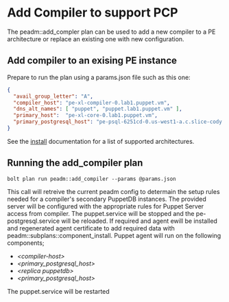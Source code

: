 # Add Compiler to support PCP

The peadm::add_compler plan can be used to add a new compiler to a PE architecture or replace an existing one with new configuration.

## Add compiler to an exising PE instance

Prepare to run the plan using a params.json file such as this one:

```json
{
  "avail_group_letter": "A",
  "compiler_host": "pe-xl-compiler-0.lab1.puppet.vm",
  "dns_alt_names": [ "puppet", "puppet.lab1.puppet.vm" ],
  "primary_host":  "pe-xl-core-0.lab1.puppet.vm",
  "primary_postgresql_host": "pe-psql-6251cd-0.us-west1-a.c.slice-cody.internal",
}
```

See the [install](install.md#reference-architectures) documentation for a list of supported architectures.


## Running the add_compiler plan
```
bolt plan run peadm::add_compiler --params @params.json 
```

This call will retreive the current peadm config to determain the setup rules needed for a compiler's secondary PuppetDB instances. The provided server will be configured with the appropriate rules for Puppet Server access from compiler. The puppet.service will be stopped and the pe-postgresql.service will be reloaded. If required and agent ewill be installed and regenerated agent certificate to add required data with peadm::subplans::component_install. Puppet agent will run on the following components;
* _\<compiler-host\>_
* _\<primary_postgresql_host\>_
* _\<replica puppetdb\>_
* _\<primary_postgresql_host\>_

 The puppet.service will be restarted
